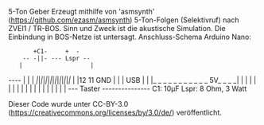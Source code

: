  5-Ton Geber
 Erzeugt mithilfe von 'asmsynth' (https://github.com/ezasm/asmsynth) 5-Ton-Folgen (Selektivruf) nach ZVEI1 / TR-BOS.
 Sinn und Zweck ist die akustische Simulation. Die Einbindung in BOS-Netze ist untersagt.
 Anschluss-Schema Arduino Nano:
 
           +C1-     +  -
        -- -||- --- Lspr -- 
       |                   | 
 ----  |                   |
|   _|_|_|_|_|_|_|_|_|_|_|_|_|_|_|_
|  |12 11                 GND      |
|  | USB                           |
|  |_ _ _ _ _ _ _ _ _ _ _ 5V_ _ _ _|
|    | | | | | | | | | | | | | | |
|                          |
 --- Taster ---------------
 C1: 10µF
 Lspr: 8 Ohm, 3 Watt
     
 Dieser Code wurde unter CC-BY-3.0 (https://creativecommons.org/licenses/by/3.0/de/) veröffentlicht.
